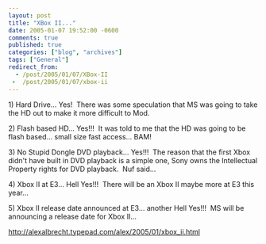 ```yaml
---
layout: post
title: "XBox II..."
date: 2005-01-07 19:52:00 -0600
comments: true
published: true
categories: ["blog", "archives"]
tags: ["General"]
redirect_from: 
  - /post/2005/01/07/XBox-II
 -  /post/2005/01/07/xbox-ii
---
```

<!-- more -->
<P>1) Hard Drive... Yes!&nbsp; There was some speculation that MS was going to take the HD out to make it more difficult to Mod.</P>
<P>2) Flash based HD... Yes!!!&nbsp; It was told to me that the HD was going to be flash based... small size fast access... BAM!</P>
<P>3) No Stupid Dongle DVD playback... Yes!!!&nbsp; The reason that the first Xbox didn't have built in DVD playback is a simple one, Sony owns the Intellectual Property rights for DVD playback.&nbsp; Nuf said...</P>
<P>4) Xbox II at E3... Hell Yes!!!&nbsp; There will be an Xbox II maybe more at E3 this year...</P>
<P>5) Xbox II release date announced at E3... another Hell Yes!!!&nbsp; MS will be announcing a release date for Xbox II...</P>
<P><A href="http://alexalbrecht.typepad.com/alex/2005/01/xbox_ii.html">http://alexalbrecht.typepad.com/alex/2005/01/xbox_ii.html</A></P>
